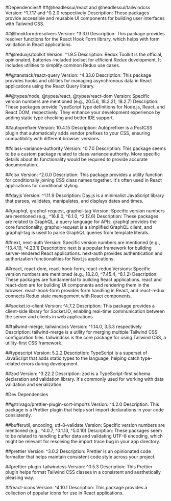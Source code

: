 #Dependencies#
##@headlessui/react and @headlessui/tailwindcss
Version: ^1.7.17 and ^0.2.0 respectively
Description: These packages provide accessible and reusable UI components for building user interfaces with Tailwind CSS.

##@hookform/resolvers
Version: ^3.3.0
Description: This package provides resolver functions for the React Hook Form library, which helps with form validation in React applications.

##@reduxjs/toolkit
Version: ^1.9.5
Description: Redux Toolkit is the official, opinionated, batteries-included toolset for efficient Redux development. It includes utilities to simplify common Redux use cases.

##@tanstack/react-query
Version: ^4.33.0
Description: This package provides hooks and utilities for managing asynchronous data in React applications using the React Query library.

##@types/node, @types/react, @types/react-dom
Version: Specific version numbers are mentioned (e.g., 20.5.6, 18.2.21, 18.2.7)
Description: These packages provide TypeScript type definitions for Node.js, React, and React DOM, respectively. They enhance your development experience by adding static type checking and better IDE support.

##autoprefixer
Version: 10.4.15
Description: Autoprefixer is a PostCSS plugin that automatically adds vendor prefixes to your CSS, ensuring compatibility with different browser versions.

##class-variance-authority
Version: ^0.7.0
Description: This package seems to be a custom package related to class variance authority. More specific details about its functionality would be required to provide accurate documentation.

##clsx
Version: ^2.0.0
Description: This package provides a utility function for conditionally joining CSS class names together. It's often used in React applications for conditional styling.

##dayjs
Version: ^1.11.9
Description: Day.js is a minimalist JavaScript library that parses, validates, manipulates, and displays dates and times.

##graphql, graphql-request, graphql-tag
Version: Specific version numbers are mentioned (e.g., ^16.8.0, ^6.1.0, ^2.12.6)
Description: These packages are related to GraphQL, a query language for APIs. graphql provides the core functionality, graphql-request is a simplified GraphQL client, and graphql-tag is used to parse GraphQL queries from template literals.

##next, next-auth
Version: Specific version numbers are mentioned (e.g., ^13.4.19, ^4.23.1)
Description: next is a popular framework for building server-rendered React applications. next-auth provides authentication and authorization functionalities for Next.js applications.

##react, react-dom, react-hook-form, react-redux
Versions: Specific version numbers are mentioned (e.g., 18.2.0, ^7.45.4, ^8.1.2)
Description: These packages are fundamental to building React applications. react and react-dom are for building UI components and rendering them in the browser. react-hook-form provides form handling in React, and react-redux connects Redux state management with React components.

##socket.io-client
Version: ^4.7.2
Description: This package provides a client-side library for Socket.IO, enabling real-time communication between the server and clients in web applications.

##tailwind-merge, tailwindcss
Version: ^1.14.0, 3.3.3 respectively
Description: tailwind-merge is a utility for merging multiple Tailwind CSS configuration files. tailwindcss is the core package for using Tailwind CSS, a utility-first CSS framework.

##typescript
Version: 5.2.2
Description: TypeScript is a superset of JavaScript that adds static types to the language, helping catch type-related errors during development.

##zod
Version: ^3.22.2
Description: zod is a TypeScript-first schema declaration and validation library. It's commonly used for working with data validation and serialization.

#Dev Dependencies

##@trivago/prettier-plugin-sort-imports
Version: ^4.2.0
Description: This package is a Prettier plugin that helps sort import declarations in your code consistently.

##bufferutil, encoding, utf-8-validate
Version: Specific version numbers are mentioned (e.g., ^4.0.7, ^0.1.13, ^5.0.10)
Description: These packages seem to be related to handling buffer data and validating UTF-8 encoding, which might be relevant for resolving the import trace bug in your app directory.

##prettier
Version: ^3.0.2
Description: Prettier is an opinionated code formatter that helps maintain consistent code style across your project.

##prettier-plugin-tailwindcss
Version: ^0.5.3
Description: This Prettier plugin helps format Tailwind CSS classes in a consistent and aesthetically pleasing way.

##react-icons
Version: ^4.10.1
Description: This package provides a collection of popular icons for use in React applications.
